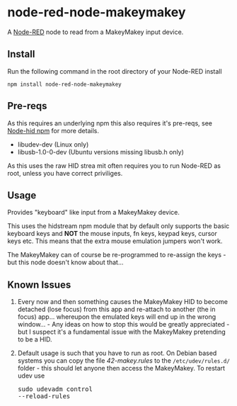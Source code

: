 node-red-node-makeymakey
========================
A <a href="http://nodered.org" target="_new">Node-RED</a> node to read from a MakeyMakey input device.

Install
-------

Run the following command in the root directory of your Node-RED install

    npm install node-red-node-makeymakey


Pre-reqs
--------

As this requires an underlying npm this also requires it's pre-reqs, see <a href="https://www.npmjs.org/package/node-hid" target="_new">Node-hid npm</a> for more details.

 - libudev-dev (Linux only)
 - libusb-1.0-0-dev (Ubuntu versions missing libusb.h only)

As this uses the raw HID strea mit often requires you to run Node-RED as root, unless you have correct priviliges.

Usage
-----

Provides "keyboard" like input from a MakeyMakey device.

This uses the hidstream npm module that by default only supports the basic keyboard keys and **NOT** the mouse inputs, fn keys, keypad keys, cursor keys etc. This means that the extra mouse emulation jumpers won't work.

The MakeyMakey can of course be re-programmed to re-assign the keys - but this node doesn't know about that...

Known Issues
------------

1) Every now and then something causes the MakeyMakey HID to become detached (lose focus) from this app and re-attach to another (the in focus) app... whereupon the emulated keys will end up in the wrong window... - Any ideas on how to stop this would be greatly appreciated - but I suspect it's a fundamental issue with the MakeyMakey pretending to be a HID.

2) Default usage is such that you have to run as root. On Debian based systems you can copy the file <i>42-makey.rules</i> to the <code>/etc/udev/rules.d/</code> folder - this should let anyone then access the MakeyMakey. To restart udev use <pre>sudo udevadm control --reload-rules</pre>
